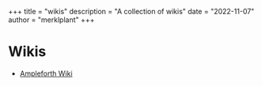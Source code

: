 +++
title = "wikis"
description = "A collection of wikis"
date = "2022-11-07"
author = "merklplant"
+++

# Wikis

- [Ampleforth Wiki](https://merkleplant.notion.site/Ampleforth-Wiki-32d7e4b2f7474e4fb8ea48cb0ecba092)
